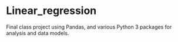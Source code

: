 # Linear_regression
Final class project using Pandas, and various Python 3 packages for analysis and data models. 
